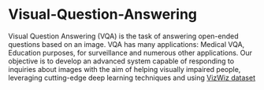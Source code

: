 # Visual-Question-Answering
Visual Question Answering (VQA) is the task of answering open-ended questions based on an image. VQA has many applications: Medical VQA, Education purposes, for surveillance and numerous other applications. 
Our objective is to develop an advanced system capable of responding to inquiries about images with the aim of helping visually impaired people, leveraging cutting-edge deep learning techniques and using [VizWiz dataset](https://www.kaggle.com/datasets/ingbiodanielh/vizwiz)
